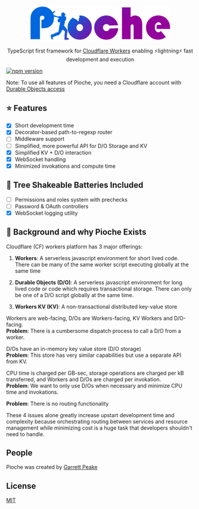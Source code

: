  <div>
 <p align="center">
  <a href="https://github.com/GarrettPeake/pioche" title="View Project Source"><img width="375" src="https://github.com/GarrettPeake/pioche/blob/master/readme_logo.png" /></a>
 </p>
 
 <div align="center">
  <p>TypeScript first framework for <a href='https://workers.cloudflare.com'>Cloudflare Workers</a> enabling ⚡lightning⚡ fast development and execution</p>
</div>
<a href="https://www.npmjs.com/package/pioche"><img src="https://badgen.net/npm/v/pioche?color=blue" alt="npm version"></a>
</div>

Note: To use all features of Pioche, you need a Cloudflare account with [Durable Objects access](https://developers.cloudflare.com/workers/learning/using-durable-objects/#using-durable-objects-1)

## ⭐ Features
 - [x] Short development time
 - [x] Decorator-based path-to-regexp router
 - [ ] Middleware support
 - [ ] Simplified, more powerful API for D/O Storage and KV  
 - [x] Simplified KV + D/O interaction
 - [x] WebSocket handling
 - [x] Minimized invokations and compute time  
## 🔋 Tree Shakeable Batteries Included
 - [ ] Permissions and roles system with prechecks
 - [ ] Password & OAuth controllers
 - [x] WebSocket logging utility

## 📕 Background and why Pioche Exists

Cloudflare (CF) workers platform has 3 major offerings:

1. **Workers**: A serverless javascript environment for short lived code. There can be many of the same worker script executing globally at the same time

2. **Durable Objects (D/O)**: A serverless javascript environment for long lived code or code which requires transactional storage. There can only be one of a D/O script globally at the same time.

3. **Workers KV (KV)**: A non-transactional distributed key-value store

Workers are web-facing, D/Os are Workers-facing, KV Workers and D/O-facing.  
**Problem**: There is a cumbersome dispatch process to call a D/O from a worker.

D/Os have an in-memory key value store (D/O storage)  
**Problem**: This store has very similar capabilities but use a separate API from KV. 

CPU time is charged per GB-sec, storage operations are charged per kB transferred, and Workers and D/Os are charged per invokation.  
**Problem**: We want to only use D/Os when necessary and minimize CPU time and invokations.  

**Problem**: There is no routing functionality

These 4 issues alone greatly increase upstart development time and complexity because orchestrating routing between services and resource management while minimizing cost is a huge task that developers shouldn't need to handle.

## People

Pioche was created by [Garrett Peake](https://github.com/GarrettPeake)

## License
 [MIT](https://github.com/GarrettPeake/pioche/blob/master/LICENSE)